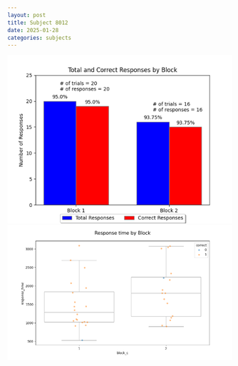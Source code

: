 ```yaml
---
layout: post
title: Subject 8012
date: 2025-01-28
categories: subjects
---
```


![](data/8012/run-12/8012_ATS_responses.png)
![](data/8012/run-12/8012_ATS_rt.png)
